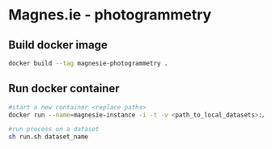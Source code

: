 # Magnes.ie - photogrammetry

## Build docker image
```sh
docker build --tag magnesie-photogrammetry .
```

## Run docker container
```sh
#start a new container <replace paths>
docker run --name=magnesie-instance -i -t -v <path_to_local_datasets>:/datasets -v <path_to_result_directory>:/res -p 80:8000 magnesie-photogrammetry

#run process on a dataset
sh run.sh dataset_name
```